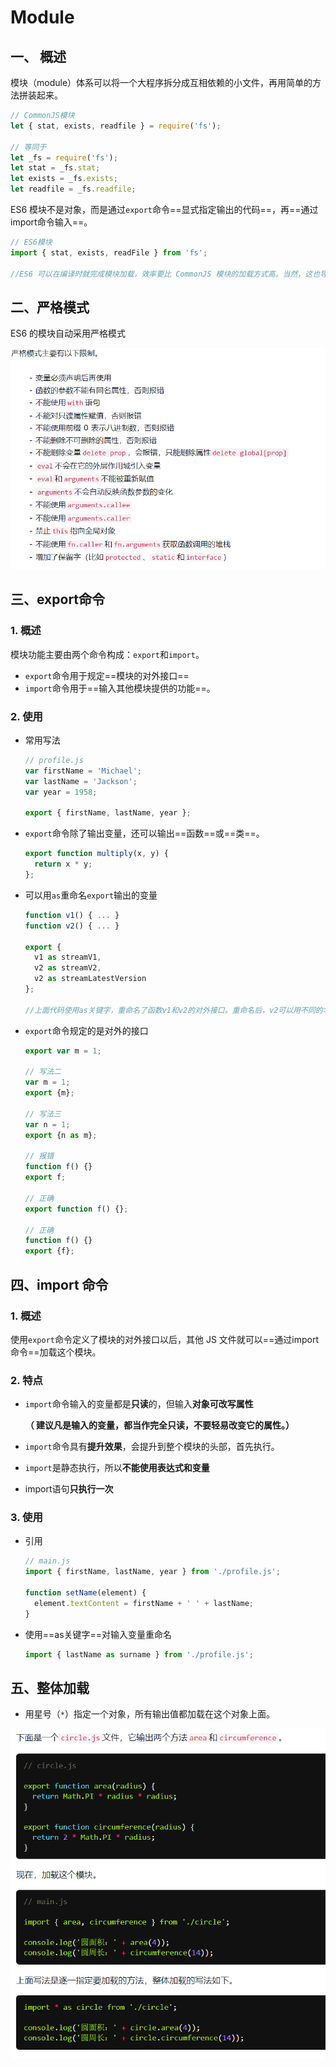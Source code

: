 # Module

## 一、 概述

模块（module）体系可以将一个大程序拆分成互相依赖的小文件，再用简单的方法拼装起来。

```javascript
// CommonJS模块
let { stat, exists, readfile } = require('fs');

// 等同于
let _fs = require('fs');
let stat = _fs.stat;
let exists = _fs.exists;
let readfile = _fs.readfile;
```

ES6 模块不是对象，而是通过`export`命令==显式指定输出的代码==，再==通过import命令输入==。

```javascript
// ES6模块
import { stat, exists, readFile } from 'fs';

//ES6 可以在编译时就完成模块加载，效率要比 CommonJS 模块的加载方式高。当然，这也导致了没法引用 ES6 模块本身，因为它不是对象。
```

## 二、严格模式

ES6 的模块自动采用严格模式

![image-20220616225947862](https://raw.githubusercontent.com/cwscrsj/typoraImges/main/img/202206162259962.png)

## 三、export命令

### 1. 概述

模块功能主要由两个命令构成：`export`和`import`。

+ `export`命令用于规定==模块的对外接口==
+ `import`命令用于==输入其他模块提供的功能==。

### 2. 使用

+ 常用写法

  ```javascript
  // profile.js
  var firstName = 'Michael';
  var lastName = 'Jackson';
  var year = 1958;
  
  export { firstName, lastName, year };
  ```

+ `export`命令除了输出变量，还可以输出==函数==或==类==。

  ```javascript
  export function multiply(x, y) {
    return x * y;
  };
  ```

+ 可以用`as`重命名`export`输出的变量

  ```javascript
  function v1() { ... }
  function v2() { ... }
  
  export {
    v1 as streamV1,
    v2 as streamV2,
    v2 as streamLatestVersion
  };
                 
  //上面代码使用as关键字，重命名了函数v1和v2的对外接口。重命名后，v2可以用不同的名字输出两次。
  ```

  

+ `export`命令规定的是对外的接口

  ```javascript
  export var m = 1;
  
  // 写法二
  var m = 1;
  export {m};
  
  // 写法三
  var n = 1;
  export {n as m};
  
  // 报错
  function f() {}
  export f;
  
  // 正确
  export function f() {};
  
  // 正确
  function f() {}
  export {f};
  ```


## 四、import 命令

### 1. 概述

使用`export`命令定义了模块的对外接口以后，其他 JS 文件就可以==通过import命令==加载这个模块。

### 2. 特点

+ `import`命令输入的变量都是**只读**的，但输入**对象可改写属性**

  **（ 建议凡是输入的变量，都当作完全只读，不要轻易改变它的属性。）**

+ `import`命令具有**提升效果**，会提升到整个模块的头部，首先执行。

+ `import`是静态执行，所以**不能使用表达式和变量**

+ import语句**只执行一次**

### 3. 使用

+ 引用

  ```javascript
  // main.js
  import { firstName, lastName, year } from './profile.js';
  
  function setName(element) {
    element.textContent = firstName + ' ' + lastName;
  }
  ```

+ 使用==as关键字==对输入变量重命名

  ```javascript
  import { lastName as surname } from './profile.js';
  ```

## 五、整体加载

+ 用星号（`*`）指定一个对象，所有输出值都加载在这个对象上面。

![image-20220618225451936](https://raw.githubusercontent.com/cwscrsj/typoraImges/main/img/202206182254037.png)

